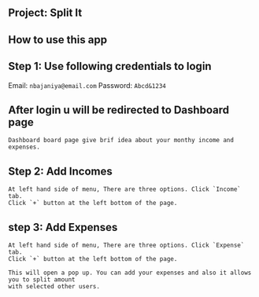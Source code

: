 ## Project: Split It

## How to use this app

## Step 1: Use following credentials to login

Email: `nbajaniya@email.com`
Password: `Abcd&1234`

## After login u will be redirected to Dashboard page

    Dashboard board page give brif idea about your monthy income and expenses.

## Step 2: Add Incomes

    At left hand side of menu, There are three options. Click `Income` tab.
    Click `+` button at the left bottom of the page.

## step 3: Add Expenses

    At left hand side of menu, There are three options. Click `Expense` tab.
    Click `+` button at the left bottom of the page.

    This will open a pop up. You can add your expenses and also it allows you to split amount
    with selected other users.

